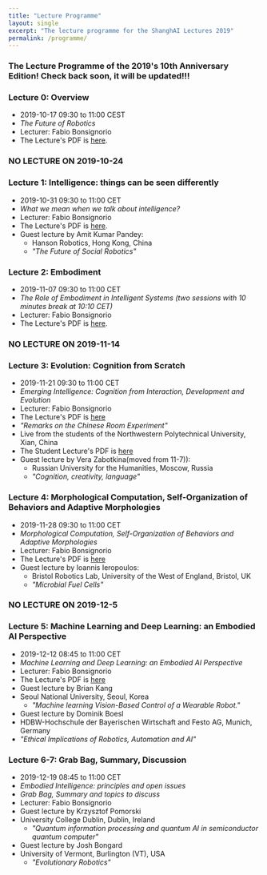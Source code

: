 ```yaml
---
title: "Lecture Programme"
layout: single
excerpt: "The lecture programme for the ShanghAI Lectures 2019"
permalink: /programme/
---
```


### The Lecture Programme of the 2019's 10th Anniversary Edition! Check back soon, it will be updated!!!

### Lecture 0: Overview
* 2019-10-17  09:30 to 11:00 CEST 
* *The Future of Robotics* 
* Lecturer: Fabio Bonsignorio
* The Lecture's PDF is [here](https://shanghai-lectures.github.io/slides/Lecture00_2019Oct24PDF_compressed.pdf).

### NO LECTURE ON 2019-10-24

### Lecture 1: Intelligence: things can be seen differently
* 2019-10-31 09:30 to 11:00 CET 
* *What we mean when we talk about intelligence?* 
* Lecturer: Fabio Bonsignorio
* The Lecture's PDF is [here](https://shanghai-lectures.github.io/slides/Lecture01_2019Oct31PDF.pdf).
* Guest lecture by Amit Kumar Pandey: 
  * Hanson Robotics, Hong Kong, China
  * *"The Future of Social Robotics"*

### Lecture 2: Embodiment
* 2019-11-07 09:30 to 11:00 CET 
* *The Role of Embodiment in Intelligent Systems (two sessions with 10 minutes break at 10:10 CET)* 
* Lecturer: Fabio Bonsignorio
* The Lecture's PDF is [here](https://shanghai-lectures.github.io/slides/Lecture02_2019Nov7PDF.pdf).
  

### NO LECTURE ON 2019-11-14

### Lecture 3: Evolution: Cognition from Scratch
* 2019-11-21 09:30 to 11:00 CET 
* *Emerging Intelligence: Cognition from Interaction, Development and Evolution* 
* Lecturer: Fabio Bonsignorio
* The Lecture's PDF is [here](https://shanghai-lectures.github.io/slides/Lecture03_2019Nov21PDF.pdf)
* *"Remarks on the Chinese Room Experiment"* 
* Live from the students of the Northwestern Polytechnical University, Xian, China
* The Student Lecture's PDF is [here](https://shanghai-lectures.github.io/slides/ChineseRoom-20191121LXA.pdf)
* Guest lecture by Vera Zabotkina(moved from 11-7)): 
  * Russian University for the Humanities, Moscow, Russia
  * *"Cognition, creativity, language"*

### Lecture 4: Morphological Computation, Self-Organization of Behaviors and Adaptive Morphologies
* 2019-11-28 09:30 to 11:00 CET
* *Morphological Computation, Self-Organization of Behaviors and Adaptive Morphologies* 
* Lecturer: Fabio Bonsignorio
* The Lecture's PDF is [here](https://shanghai-lectures.github.io/slides/Lecture04_2019Nov28PDF.pdf)
* Guest lecture by Ioannis Ieropoulos: 
  * Bristol Robotics Lab, University of the West of England, Bristol, UK
  * *"Microbial Fuel Cells"* 
  
### NO LECTURE ON 2019-12-5

### Lecture 5: Machine Learning and Deep Learning: an Embodied AI Perspective
* 2019-12-12  08:45 to 11:00 CET
* *Machine Learning and Deep Learning: an Embodied AI Perspective*  
* Lecturer: Fabio Bonsignorio  
* The Lecture's PDF is [here](https://shanghai-lectures.github.io/slides/Lecture05_2019Dec12PDF_compressed.pdf)
*  Guest lecture by Brian Kang 
* Seoul National University, Seoul, Korea
  * *"Machine learning Vision-Based Control of a Wearable Robot."*
*  Guest lecture by Dominik Boesl 
*  HDBW-Hochschule der Bayerischen Wirtschaft and Festo AG, Munich, Germany
  * *"Ethical Implications of Robotics, Automation and AI"*
  

### Lecture  6-7: Grab Bag, Summary, Discussion
* 2019-12-19 08:45 to 11:00 CET
* *Embodied Intelligence: principles and open issues*
* *Grab Bag, Summary and topics to discuss* 
* Lecturer: Fabio Bonsignorio
*  Guest lecture by Krzysztof Pomorski
* University College Dublin, Dublin, Ireland
  * *"Quantum information processing and quantum AI in semiconductor quantum computer"*
*  Guest lecture by Josh Bongard
* University of Vermont, Burlington (VT), USA
  * *"Evolutionary Robotics"*


  



